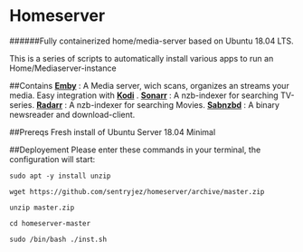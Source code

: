 # Homeserver
######Fully containerized home/media-server based on Ubuntu 18.04 LTS.

This is a series of scripts to automatically install various apps to run an Home/Mediaserver-instance


##Contains 
[**Emby**](https://emby.media/) : A Media server, wich scans, organizes an streams your media. Easy integration with [**Kodi**](https://kodi.tv/) .
[**Sonarr**](https://sonarr.tv/) : A nzb-indexer for searching TV-series.
[**Radarr**](https://radarr.video/) : A nzb-indexer for searching Movies.
[**Sabnzbd**](https://sabnzbd.org/) : A binary newsreader and download-client.

##Prereqs 
Fresh install of Ubuntu Server 18.04 Minimal

##Deployement
Please enter these commands in your terminal, the configuration will start:

```
sudo apt -y install unzip

wget https://github.com/sentryjez/homeserver/archive/master.zip

unzip master.zip

cd homeserver-master

sudo /bin/bash ./inst.sh
```
